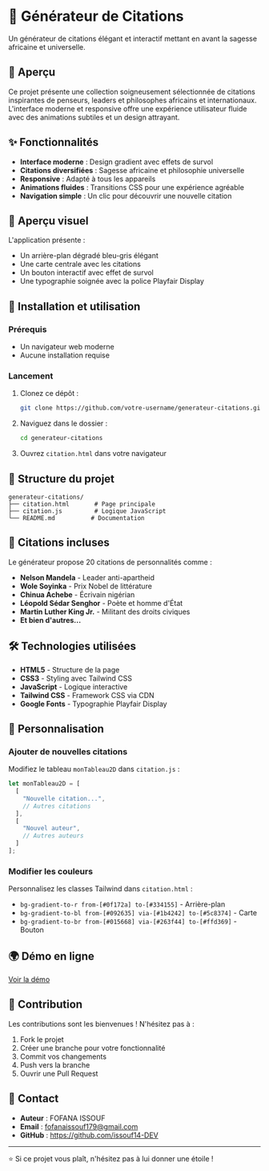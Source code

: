 # 📜 Générateur de Citations

Un générateur de citations élégant et interactif mettant en avant la sagesse africaine et universelle.

## 🌟 Aperçu

Ce projet présente une collection soigneusement sélectionnée de citations inspirantes de penseurs, leaders et philosophes africains et internationaux. L'interface moderne et responsive offre une expérience utilisateur fluide avec des animations subtiles et un design attrayant.

## ✨ Fonctionnalités

- **Interface moderne** : Design gradient avec effets de survol
- **Citations diversifiées** : Sagesse africaine et philosophie universelle
- **Responsive** : Adapté à tous les appareils
- **Animations fluides** : Transitions CSS pour une expérience agréable
- **Navigation simple** : Un clic pour découvrir une nouvelle citation

## 🎨 Aperçu visuel

L'application présente :
- Un arrière-plan dégradé bleu-gris élégant
- Une carte centrale avec les citations
- Un bouton interactif avec effet de survol
- Une typographie soignée avec la police Playfair Display

## 🚀 Installation et utilisation

### Prérequis
- Un navigateur web moderne
- Aucune installation requise

### Lancement
1. Clonez ce dépôt :
   ```bash
   git clone https://github.com/votre-username/generateur-citations.git
   ```

2. Naviguez dans le dossier :
   ```bash
   cd generateur-citations
   ```

3. Ouvrez `citation.html` dans votre navigateur

## 📁 Structure du projet

```
generateur-citations/
├── citation.html       # Page principale
├── citation.js         # Logique JavaScript
└── README.md          # Documentation
```

## 🎯 Citations incluses

Le générateur propose 20 citations de personnalités comme :
- **Nelson Mandela** - Leader anti-apartheid
- **Wole Soyinka** - Prix Nobel de littérature
- **Chinua Achebe** - Écrivain nigérian
- **Léopold Sédar Senghor** - Poète et homme d'État
- **Martin Luther King Jr.** - Militant des droits civiques
- **Et bien d'autres...**

## 🛠️ Technologies utilisées

- **HTML5** - Structure de la page
- **CSS3** - Styling avec Tailwind CSS
- **JavaScript** - Logique interactive
- **Tailwind CSS** - Framework CSS via CDN
- **Google Fonts** - Typographie Playfair Display

## 🎨 Personnalisation

### Ajouter de nouvelles citations
Modifiez le tableau `monTableau2D` dans `citation.js` :

```javascript
let monTableau2D = [
  [
    "Nouvelle citation...",
    // Autres citations
  ],
  [
    "Nouvel auteur",
    // Autres auteurs
  ]
];
```

### Modifier les couleurs
Personnalisez les classes Tailwind dans `citation.html` :
- `bg-gradient-to-r from-[#0f172a] to-[#334155]` - Arrière-plan
- `bg-gradient-to-bl from-[#092635] via-[#1b4242] to-[#5c8374]` - Carte
- `bg-gradient-to-br from-[#015668] via-[#263f44] to-[#ffd369]` - Bouton

## 🌍 Démo en ligne

[Voir la démo](https://votre-username.github.io/generateur-citations)



## 🤝 Contribution

Les contributions sont les bienvenues ! N'hésitez pas à :
1. Fork le projet
2. Créer une branche pour votre fonctionnalité
3. Commit vos changements
4. Push vers la branche
5. Ouvrir une Pull Request

## 📧 Contact

- **Auteur** : FOFANA ISSOUF
- **Email** : fofanaissouf179@gmail.com
- **GitHub** : https://github.com/issouf14-DEV

---

⭐ Si ce projet vous plaît, n'hésitez pas à lui donner une étoile !
